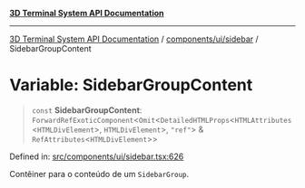 [**3D Terminal System API Documentation**](../../../../README.md)

***

[3D Terminal System API Documentation](../../../../README.md) / [components/ui/sidebar](../README.md) / SidebarGroupContent

# Variable: SidebarGroupContent

> `const` **SidebarGroupContent**: `ForwardRefExoticComponent`\<`Omit`\<`DetailedHTMLProps`\<`HTMLAttributes`\<`HTMLDivElement`\>, `HTMLDivElement`\>, `"ref"`\> & `RefAttributes`\<`HTMLDivElement`\>\>

Defined in: [src/components/ui/sidebar.tsx:626](https://github.com/Dicommunitas/ThreeJS_Terminal_3D/blob/8075b8a92723c99d6c5409bf1c44d7734e99d256/src/components/ui/sidebar.tsx#L626)

Contêiner para o conteúdo de um `SidebarGroup`.
